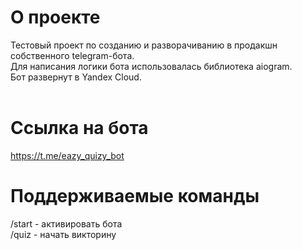 # О проекте
Тестовый проект по созданию и разворачиванию в продакшн собственного telegram-бота.<br>
Для написания логики бота использовалась библиотека aiogram.<br>
Бот развернут в Yandex Cloud.<br><br>

# Ссылка на бота
https://t.me/eazy_quizy_bot

# Поддерживаемые команды
/start - активировать бота  
/quiz - начать викторину
